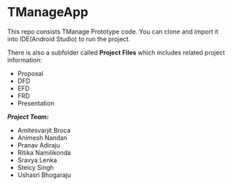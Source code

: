 # TManageApp

This repo consists TManage Prototype code. You can clone and import it into IDE(Android Studio) to run the project.

There is also a subfolder called **Project Files** which includes related project information: 
- Proposal
- DFD 
- EFD 
- FRD
- Presentation

***Project Team:***

- Amitesvarjit Broca   
- Animesh Nandan
- Pranav Adiraju       
- Ritika Namilikonda
- Sravya Lenka              
- Steicy Singh
- Ushasri Bhogaraju
    
    
    











